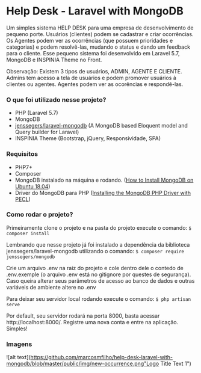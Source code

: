 # Help Desk - Laravel with MongoDB

Um simples sistema HELP DESK para uma empresa de desenvolvimento de pequeno porte. Usuários (clientes) podem se cadastrar e criar ocorrências. Os Agentes podem ver as ocorrências (que possuem prioridades e categorias) e podem resolvê-las, mudando o status e dando um feedback para o cliente. Esse pequeno sistema foi desenvolvido em Laravel 5.7, MongoDB e INSPINIA Theme no Front.

Observação: Existem 3 tipos de usuários, ADMIN, AGENTE E CLIENTE. Admins tem acesso a tela de usuários e podem promover usuários à clientes ou agentes. Agentes podem ver as ocorências e respondê-las.

### O que foi utilizado nesse projeto?

  - PHP (Laravel 5.7)
  - MongoDB
  - [jenssegers/laravel-mongodb](https://github.com/jenssegers/laravel-mongodb) (A MongoDB based Eloquent model and Query builder for Laravel)
  - INSPINIA Theme (Bootstrap, jQuery, Responsividade, SPA)

### Requisitos

  - PHP7+
  - Composer
  - MongoDB instalado na máquina e rodando. ([How to Install MongoDB on Ubuntu 18.04](http://php.net/manual/pt_BR/mongodb.installation.pecl.php))
  - Driver do MongoDB para PHP ([Installing the MongoDB PHP Driver with PECL](http://php.net/manual/pt_BR/mongodb.installation.pecl.php))
 
### Como rodar o projeto?
Primeiramente clone o projeto e na pasta do projeto execute o comando:
```$ composer install``` 

Lembrando que nesse projeto já foi instalado a dependência da biblioteca jenssegers/laravel-mongodb utilizando o comando:
```$ composer require jenssegers/mongodb```

Crie um arquivo .env na raiz do projeto e cole dentro dele o contedo de .env.exemple (o arquivo .env está no gitignore por questes de segurança). Caso queira alterar seus parâmetros de acesso ao banco de dados e outras variáveis de ambiente altere no .env

Para deixar seu servidor local rodando execute o comando:
```$ php artisan serve```

Por default, seu servidor rodará na porta 8000, basta acessar http://localhost:8000/. Registre uma nova conta e entre na aplicação. Simples!

### Imagens

![alt text](https://github.com/marcosmfilho/help-desk-laravel-with-mongodb/blob/master/public/img/new-occurrence.png"Logo Title Text 1")
